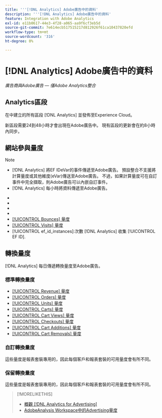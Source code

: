 ```yaml
---
title: '''[!DNL Analytics] Adobe廣告中的資料'
description: '''[!DNL Analytics] Adobe廣告中的資料'
feature: Integration with Adobe Analytics
exl-id: e11b0617-44e3-4f28-a065-aa9f6cf3eb5d
source-git-commit: 7e614ecb517515217d812926f61ca10437820efd
workflow-type: tm+mt
source-wordcount: '316'
ht-degree: 0%

---
```


# [!DNL Analytics] Adobe廣告中的資料

*廣告商與Adobe廣告 — 僅Adobe Analytics整合*

## Analytics區段

在中建立的所有區段 [!DNL Analytics] 並發佈至Experience Cloud。

新區段需要24到48小時才會出現在Adobe廣告中。 現有區段的更新會在約8小時內同步。

<!-- I added "metric" to some of the links below, even though it looks redundant, because of syntax limitations: If you use [!DNL] or [!UICONTROL] as the sole text of a link (such as [[!UICONTROL Revenue]], the tag is included in the link text (such as "[!UICONTROL Revenue]") when it's published. -->

## 網站參與量度

>[!NOTE]
>
>* [!DNL Analytics] 將EF IDeVar的事件傳遞至Adobe廣告。  預設整合不支援將計算量度或其他維度(eVar)傳送至Adobe廣告。 不過，如果計算量度可在自訂事件中完全擷取，則Adobe廣告可以內嵌自訂事件。
>* [!DNL Analytics] 每小時將資料傳遞至Adobe廣告。


* [!UICONTROL Timespent_secs_1stvisit]:訪客首次造訪期間在網站上逗留的秒數。
* [!UICONTROL Timespent_secs_total]:點擊回顧期間內所有造訪在網站上逗留的總秒數。
* [!UICONTROL Pageviews_1stvisit]:訪客首次造訪期間網站的頁面檢視次數。
* [!UICONTROL Pageviews_total]:點擊回顧期間內，網站上所有造訪的頁面檢視總數。
* [[!UICONTROL Bounces] 量度](https://experienceleague.adobe.com/docs/analytics/components/metrics/bounces.html)
* [[!UICONTROL Visits] 量度](https://experienceleague.adobe.com/docs/analytics/components/metrics/visits.html)
* [!UICONTROL ef_id_instances]:次數 [!DNL Analytics] 收集 [!UICONTROL EF ID].

## 轉換量度

[!DNL Analytics] 每日傳遞轉換量度至Adobe廣告。

### 標準轉換量度

* [[!UICONTROL Revenue] 量度](https://experienceleague.adobe.com/docs/analytics/components/metrics/revenue.html)
* [[!UICONTROL Orders] 量度](https://experienceleague.adobe.com/docs/analytics/components/metrics/orders.html)
* [[!UICONTROL Units] 量度](https://experienceleague.adobe.com/docs/analytics/components/metrics/units.html)
* [[!UICONTROL Carts] 量度](https://experienceleague.adobe.com/docs/analytics/components/metrics/carts.html)
* [[!UICONTROL Cart Views] 量度](https://experienceleague.adobe.com/docs/analytics/components/metrics/cart-views.html)
* [[!UICONTROL Checkouts] 量度](https://experienceleague.adobe.com/docs/analytics/components/metrics/checkouts.html)
* [[!UICONTROL Cart Additions] 量度](https://experienceleague.adobe.com/docs/analytics/components/metrics/cart-additions.html)
* [[!UICONTROL Cart Removals] 量度](https://experienceleague.adobe.com/docs/analytics/components/metrics/cart-removals.html)

### 自訂轉換量度

這些量度是報表套裝專用的，因此每個客戶和報表套裝的可用量度會有所不同。

### 保留轉換量度

這些量度是報表套裝專用的，因此每個客戶和報表套裝的可用量度會有所不同。

>[!MORELIKETHIS]
>
>* [概觀 [!DNL Analytics for Advertising]](overview.md)
>* [AdobeAnalysis Workspace中的Advertising量度](/help/integrations/analytics/advertising-metrics-in-analytics.md)

